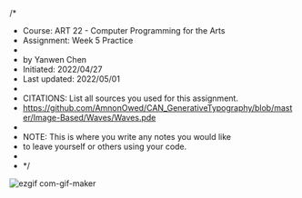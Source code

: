 /*
 * Course: ART 22  - Computer Programming for the Arts
 * Assignment: Week 5 Practice
 *
 * by Yanwen Chen
 * Initiated: 2022/04/27
 * Last updated: 2022/05/01
 *
 * CITATIONS: List all sources you used for this assignment.
 * https://github.com/AmnonOwed/CAN_GenerativeTypography/blob/master/Image-Based/Waves/Waves.pde
 *
 * NOTE: This is where you write any notes you would like
 * to leave yourself or others using your code.
 *
 * */


![ezgif com-gif-maker](https://user-images.githubusercontent.com/91364746/166184126-8ee39ff2-d1e1-4345-87a8-ae1eccfed8b4.gif)
